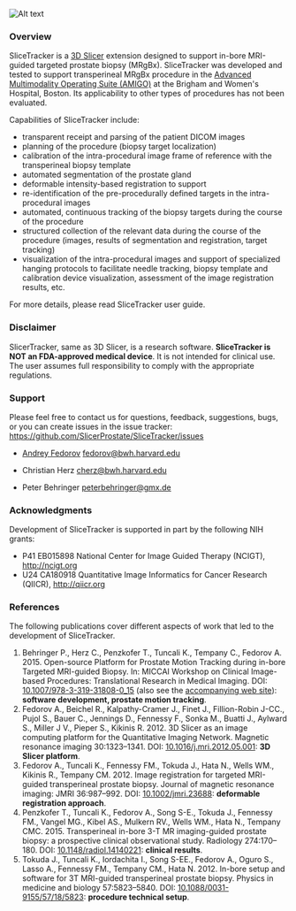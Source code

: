 ![Alt text](SliceTracker.png)

### Overview

SliceTracker is a [3D Slicer](http://slicer.org) extension designed to support in-bore MRI-guided targeted prostate biopsy (MRgBx). SliceTracker was developed and tested to support transperineal MRgBx procedure in the [Advanced Multimodality Operating Suite (AMIGO)](http://www.brighamandwomens.org/research/amigo/default.aspx) at the Brigham and Women's Hospital, Boston. Its applicability to other types of procedures has not been evaluated.

Capabilities of SliceTracker include:
* transparent receipt and parsing of the patient DICOM images
* planning of the procedure (biopsy target localization)
* calibration of the intra-procedural image frame of reference with the transperineal biopsy template
* automated segmentation of the prostate gland
* deformable intensity-based registration to support
 * re-identification of the pre-procedurally defined targets in the intra-procedural images
 * automated, continuous tracking of the biopsy targets during the course of the procedure
* structured collection of the relevant data during the course of the procedure (images, results of segmentation and registration, target tracking)
* visualization of the intra-procedural images and support of specialized hanging protocols to facilitate needle tracking, biopsy template and calibration device visualization, assessment of the image registration results, etc.

For more details, please read SliceTracker user guide.

### Disclaimer

SlicerTracker, same as 3D Slicer, is a research software. **SliceTracker is NOT an FDA-approved medical device**. It is not intended for clinical use. The user assumes full responsibility to comply with the appropriate regulations.  

### Support

Please feel free to contact us for questions, feedback, suggestions, bugs, or you can create issues in the issue tracker: https://github.com/SlicerProstate/SliceTracker/issues

* [Andrey Fedorov](https://github.com/fedorov) fedorov@bwh.harvard.edu

* Christian Herz cherz@bwh.harvard.edu

* Peter Behringer peterbehringer@gmx.de

### Acknowledgments

Development of SliceTracker is supported in part by the following NIH grants: 

* P41 EB015898 National Center for Image Guided Therapy (NCIGT), http://ncigt.org
* U24 CA180918 Quantitative Image Informatics for Cancer Research (QIICR), http://qiicr.org

### References

The following publications cover different aspects of work that led to the development of SliceTracker.

1. Behringer P., Herz C., Penzkofer T., Tuncali K., Tempany C., Fedorov A. 2015. Open-­source Platform for Prostate Motion Tracking during in­-bore Targeted MRI­-guided Biopsy. In: MICCAI Workshop on Clinical Image-based Procedures: Translational Research in Medical Imaging. DOI: [10.1007/978-3-319-31808-0_15](http://doi.org/10.1007/978-3-319-31808-0_15) (also see the [accompanying web site](http://slicerprostate.github.io/ProstateMotionStudy/)): **software development, prostate motion tracking**.
2. Fedorov A., Beichel R., Kalpathy-Cramer J., Finet J., Fillion-Robin J-CC., Pujol S., Bauer C., Jennings D., Fennessy F., Sonka M., Buatti J., Aylward S., Miller J V., Pieper S., Kikinis R. 2012. 3D Slicer as an image computing platform for the Quantitative Imaging Network. Magnetic resonance imaging 30:1323–1341. DOI: [10.1016/j.mri.2012.05.001](http://doi.org/10.1016/j.mri.2012.05.001): **3D Slicer platform**.
3. Fedorov A., Tuncali K., Fennessy FM., Tokuda J., Hata N., Wells WM., Kikinis R., Tempany CM. 2012. Image registration for targeted MRI-guided transperineal prostate biopsy. Journal of magnetic resonance imaging: JMRI 36:987–992. DOI: [10.1002/jmri.23688](http://doi.org/10.1002/jmri.23688): **deformable registration approach**.
4. Penzkofer T., Tuncali K., Fedorov A., Song S-E., Tokuda J., Fennessy FM., Vangel MG., Kibel AS., Mulkern RV., Wells WM., Hata N., Tempany CMC. 2015. Transperineal in-bore 3-T MR imaging-guided prostate biopsy: a prospective clinical observational study. Radiology 274:170–180. DOI: [10.1148/radiol.14140221](http://doi.org/10.1148/radiol.14140221): **clinical results**.
5. Tokuda J., Tuncali K., Iordachita I., Song S-EE., Fedorov A., Oguro S., Lasso A., Fennessy FM., Tempany CM., Hata N. 2012. In-bore setup and software for 3T MRI-guided transperineal prostate biopsy. Physics in medicine and biology 57:5823–5840. DOI: [10.1088/0031-9155/57/18/5823](http://doi.org/10.1088/0031-9155/57/18/5823): **procedure technical setup**.


